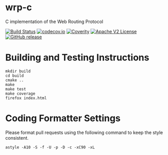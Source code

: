 # wrp-c

C implementation of the Web Routing Protocol

[![Build Status](https://travis-ci.org/Comcast/wrp-c.svg?branch=master)](https://travis-ci.org/Comcast/wrp-c)
[![codecov.io](http://codecov.io/github/Comcast/wrp-c/coverage.svg?branch=master)](http://codecov.io/github/Comcast/wrp-c?branch=master)
[![Coverity](https://img.shields.io/coverity/scan/9155.svg)]("https://scan.coverity.com/projects/comcast-wrp-c)
[![Apache V2 License](http://img.shields.io/badge/license-Apache%20V2-blue.svg)](https://github.com/Comcast/wrp-c/blob/master/LICENSE.txt)
[![GitHub release](https://img.shields.io/github/release/Comcast/wrp-c.svg)](CHANGELOG)

# Building and Testing Instructions

```
mkdir build
cd build
cmake ..
make
make test
make coverage
firefox index.html
```

# Coding Formatter Settings

Please format pull requests using the following command to keep the style consistent.

```
astyle -A10 -S -f -U -p -D -c -xC90 -xL
```
